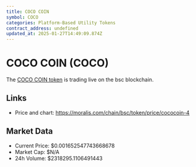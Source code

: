 ```yaml
---
title: COCO COIN
symbol: COCO
categories: Platform-Based Utility Tokens
contract_address: undefined
updated_at: 2025-01-27T14:49:09.874Z
---
```


# COCO COIN (COCO)
The [COCO COIN token](https://moralis.com/chain/bsc/token/price/cococoin-4) is trading live on the bsc blockchain.

## Links
- Price and chart: https://moralis.com/chain/bsc/token/price/cococoin-4

## Market Data
- Current Price: $0.001652547743668678
- Market Cap: $N/A
- 24h Volume: $2318295.1106491443
